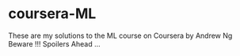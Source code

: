 # coursera-ML
These are my solutions to the ML course on Coursera by Andrew Ng
Beware !!! Spoilers Ahead ...
